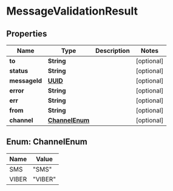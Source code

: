 
# MessageValidationResult

## Properties
Name | Type | Description | Notes
------------ | ------------- | ------------- | -------------
**to** | **String** |  |  [optional]
**status** | **String** |  |  [optional]
**messageId** | [**UUID**](UUID.md) |  |  [optional]
**error** | **String** |  |  [optional]
**err** | **String** |  |  [optional]
**from** | **String** |  |  [optional]
**channel** | [**ChannelEnum**](#ChannelEnum) |  |  [optional]


<a name="ChannelEnum"></a>
## Enum: ChannelEnum
Name | Value
---- | -----
SMS | &quot;SMS&quot;
VIBER | &quot;VIBER&quot;



